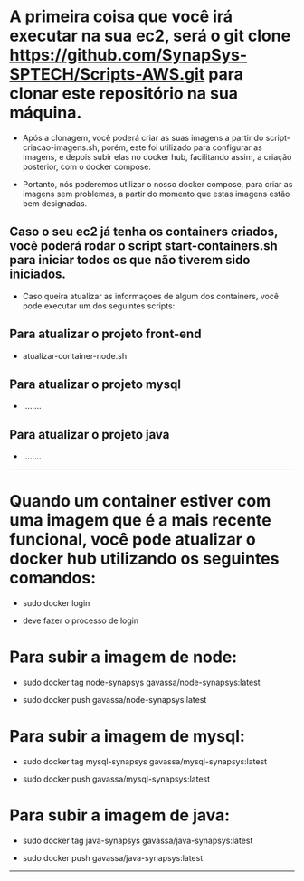 # A primeira coisa que você irá executar na sua ec2, será o git clone https://github.com/SynapSys-SPTECH/Scripts-AWS.git para clonar este repositório na sua máquina.


- Após a clonagem, você poderá criar as suas imagens a partir do script-criacao-imagens.sh, porém, este foi utilizado para configurar as imagens, e depois subir elas no docker hub, facilitando assim, a criação posterior, com o docker compose.

- Portanto, nós poderemos utilizar o nosso docker compose, para criar as imagens sem problemas, a partir do momento que estas imagens estão bem designadas.

## Caso o seu ec2 já tenha os containers criados, você poderá rodar o script start-containers.sh para iniciar todos os que não tiverem sido iniciados.

- Caso queira atualizar as informaçoes de algum dos containers, você pode executar um dos seguintes scripts:

## Para atualizar o projeto front-end
- atualizar-container-node.sh

## Para atualizar o projeto mysql
- ........

## Para atualizar o projeto java
- ........

---

# Quando um container estiver com uma imagem que é a mais recente funcional, você pode atualizar o docker hub utilizando os seguintes comandos:


- sudo docker login 
* deve fazer o processo de login

# Para subir a imagem de node:
- sudo docker tag node-synapsys gavassa/node-synapsys:latest

- sudo docker push gavassa/node-synapsys:latest

# Para subir a imagem de mysql:
- sudo docker tag mysql-synapsys gavassa/mysql-synapsys:latest

- sudo docker push gavassa/mysql-synapsys:latest

# Para subir a imagem de java:
- sudo docker tag java-synapsys gavassa/java-synapsys:latest

- sudo docker push gavassa/java-synapsys:latest

---


